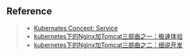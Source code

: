 

## Reference

> * [Kubernates Concept: Service](https://kubernetes.io/docs/concepts/services-networking/service/)
> * [kubernetes下的Nginx加Tomcat三部曲之一：极速体验](https://www.centos.bz/2018/02/kubernetes%E4%B8%8B%E7%9A%84nginx%E5%8A%A0tomcat%E4%B8%89%E9%83%A8%E6%9B%B2%E4%B9%8B%E4%B8%80%EF%BC%9A%E6%9E%81%E9%80%9F%E4%BD%93%E9%AA%8C/)
> * [kubernetes下的Nginx加Tomcat三部曲之二：细说开发](https://www.centos.bz/2018/02/kubernetes%E4%B8%8B%E7%9A%84nginx%E5%8A%A0tomcat%E4%B8%89%E9%83%A8%E6%9B%B2%E4%B9%8B%E4%BA%8C%EF%BC%9A%E7%BB%86%E8%AF%B4%E5%BC%80%E5%8F%91/)


